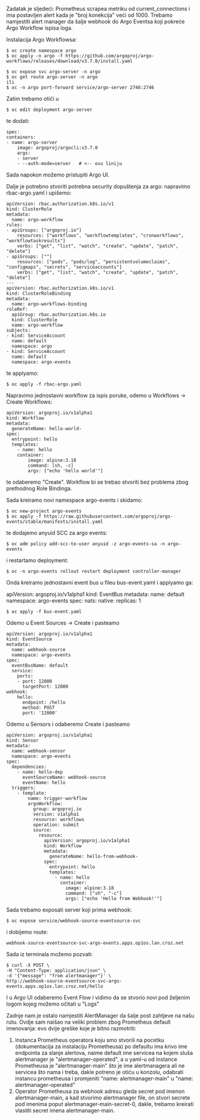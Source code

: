 Zadatak je sljedeći: Prometheus scrapea metriku od current_connections i ima postavljen alert kada je "broj konekcija" veći od 1000. Trebamo namjestiti alert manager da šalje webhook do Argo Eventsa koji pokreće Argo Workflow ispisa loga.

Instalacija Argo Workflowsa:

    $ oc create namespace argo
    $ oc apply -n argo -f https://github.com/argoproj/argo-workflows/releases/download/v3.7.0/install.yaml

    $ oc expose svc argo-server -n argo
    $ oc get route argo-server -n argo
    ili
    $ oc -n argo port-forward service/argo-server 2746:2746

Zatim trebamo otići u 

    $ oc edit deployment argo-server

te dodati:

    spec:
    containers:
    - name: argo-server
        image: argoproj/argocli:v3.7.0
        args:
        - server
        - --auth-mode=server   # <-- ovu liniju
  
Sada napokon možemo pristupiti Argo UI.

Dalje je potrebno stvoriti potrebna security dopuštenja za argo: napravimo rbac-argo.yaml i upišemo:

    apiVersion: rbac.authorization.k8s.io/v1
    kind: ClusterRole
    metadata:
      name: argo-workflow
    rules:
    - apiGroups: ["argoproj.io"]
        resources: ["workflows", "workflowtemplates", "cronworkflows", "workflowtaskresults"]
        verbs: ["get", "list", "watch", "create", "update", "patch", "delete"]
    - apiGroups: [""]
        resources: ["pods", "pods/log", "persistentvolumeclaims", "configmaps", "secrets", "serviceaccounts"]
        verbs: ["get", "list", "watch", "create", "update", "patch", "delete"]
    ---
    apiVersion: rbac.authorization.k8s.io/v1
    kind: ClusterRoleBinding
    metadata:
      name: argo-workflows-binding
    roleRef:
      apiGroup: rbac.authorization.k8s.io
      kind: ClusterRole
      name: argo-workflow
    subjects:
    - kind: ServiceAccount
      name: default
      namespace: argo
    - kind: ServiceAccount
      name: default
      namespace: argo-events

te applyamo:

    $ oc apply -f rbac-argo.yaml

Napravimo jednostavni workflow za ispis poruke, odemo u Workflows -> Create Workflows:

    apiVersion: argoproj.io/v1alpha1
    kind: Workflow
    metadata:
      generateName: hello-world-
    spec:
      entrypoint: hello
      templates:
        - name: hello
        container:
            image: alpine:3.18
            command: [sh, -c]
            args: ["echo 'hello world'"]

te odaberemo "Create". Workflow bi se trebao stvoriti bez problema zbog prethodnog Role Bindinga.

Sada kreiramo novi namespace argo-events i skidamo:

    $ oc new-project argo-events
    $ oc apply -f https://raw.githubusercontent.com/argoproj/argo-events/stable/manifests/install.yaml

te dodajemo anyuid SCC za argo events:

    $ oc adm policy add-scc-to-user anyuid -z argo-events-sa -n argo-events

i restartamo deployment:

    $ oc -n argo-events rollout restart deployment controller-manager

Onda kreiramo jednostavni event bus u fileu bus-event.yaml i applyamo ga:

  apiVersion: argoproj.io/v1alpha1
  kind: EventBus
  metadata:
    name: default
    namespace: argo-events
  spec:
    nats:
      native:
        replicas: 1


    $ oc apply -f bus-event.yaml

Odemo u Event Sources -> Create i pasteamo

    apiVersion: argoproj.io/v1alpha1
    kind: EventSource
    metadata:
      name: webhook-source
      namespace: argo-events
    spec:
      eventBusName: default
      service:
        ports:
        - port: 12000
          targetPort: 12000
    webhook:
        hello:
          endpoint: /hello
          method: POST
          port: '12000'

Odemo u Sensors i odaberemo Create i pasteamo

    apiVersion: argoproj.io/v1alpha1
    kind: Sensor
    metadata:
      name: webhook-sensor
      namespace: argo-events
    spec:
      dependencies:
        - name: hello-dep
          eventSourceName: webhook-source
          eventName: hello
      triggers:
        - template:
            name: trigger-workflow
            argoWorkflow:
              group: argoproj.io
              version: v1alpha1
              resource: workflows
              operation: submit
              source:
                resource:
                  apiVersion: argoproj.io/v1alpha1
                  kind: Workflow
                  metadata:
                    generateName: hello-from-webhook-
                  spec:
                    entrypoint: hello
                    templates:
                      - name: hello
                        container:
                          image: alpine:3.18
                          command: ["sh", "-c"]
                          args: ["echo 'Hello from Webhook!'"]

Sada trebamo exposati server koji prima webhook:

    $ oc expose service/webhook-source-eventsource-svc

i dobijemo route:

    webhook-source-eventsource-svc-argo-events.apps.op1os.lan.croz.net

Sada iz terminala možemo pozvati:

    $ curl -X POST \
    -H "Content-Type: application/json" \
    -d '{"message": "from alertmanager"}' \
    http://webhook-source-eventsource-svc-argo-events.apps.op1os.lan.croz.net/hello

I u Argo UI odaberemo Event Flow i vidimo da se stvorio novi pod željenim logom kojeg možemo očitati u "Logs"

Zadnje nam je ostalo namjestiti AlertManager da šalje post zahtjeve na našu rutu.
Ovdje sam naišao na veliki problem zbog Prometheus default imenovanja: evo dvije greške koje je bitno razmotriti:

1. Instanca Prometheus operatora koju smo stvorili na pocetku (dokumentacija za instalaciju Prometheusa) po defaultu ima krivo ime endpointa za slanje alertova, naime default ime servicea na kojem sluša alertmanager je "alertmanager-operated", a u yaml-u od instance Prometheusa je "alertmanager-main" što je ime alertmanagera ali ne servicea što nama i treba, dakle potreno je otiću u konzolu, odabrati instancu prometheusa i promjeniti "name: alertmanager-main" u "name: alertmanager-operated"
2. Operator Prometheusa za webhook adresu gleda secret pod imenon alertmanager-main, a kad stvorimo alertmanager file, on stvori secrete pod imenima poput alertmanager-main-secret-0, dakle, trebamo kreirati vlastiti secret imena alertmanager-main.